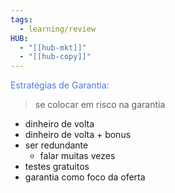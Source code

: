 ```yaml
---
tags:
  - learning/review
HUB:
  - "[[hub-mkt]]"
  - "[[hub-copy]]"
---
```




<font color = #4e79e5 >Estratégias de Garantia:</font>

> se colocar em risco na garantia

- dinheiro de volta
- dinheiro de volta + bonus
- ser redundante 
	- falar muitas vezes
- testes gratuitos
- garantia como foco da oferta


